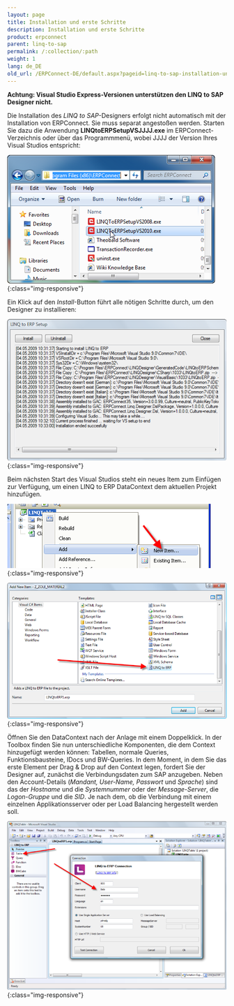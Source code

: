 ```yaml
---
layout: page
title: Installation und erste Schritte 
description: Installation und erste Schritte 
product: erpconnect
parent: linq-to-sap
permalink: /:collection/:path
weight: 1
lang: de_DE
old_url: /ERPConnect-DE/default.aspx?pageid=linq-to-sap-installation-und-erste-schritte
---
```


**Achtung: Visual Studio Express-Versionen unterstützen den LINQ to SAP Designer nicht.**

Die Installation des *LINQ to SAP*-Designers erfolgt nicht automatisch mit der Installation von ERPConnect. Sie muss separat angestoßen werden. Starten Sie dazu die Anwendung **LINQtoERPSetupVSJJJJ.exe** im ERPConnect-Verzeichnis oder über das Programmmenü, wobei JJJJ der Version Ihres Visual Studios entspricht: 

![LINQToERP-First-Steps-001](/img/content/LINQToERP-First-Steps-001.png){:class="img-responsive"}

Ein Klick auf den *Install*-Button führt alle nötigen Schritte durch, um den Designer zu installieren:

![LINQToERP-First-Steps-002](/img/content/LINQToERP-First-Steps-002.png){:class="img-responsive"}

Beim nächsten Start des Visual Studios steht ein neues Item zum Einfügen zur Verfügung, um einen LINQ to ERP DataContext dem aktuellen Projekt hinzufügen.

![LINQToERP-First-Steps-003](/img/content/LINQToERP-First-Steps-003.png){:class="img-responsive"}

![LINQToERP-First-Steps-004](/img/content/LINQToERP-First-Steps-004.png){:class="img-responsive"}

Öffnen Sie den DataContext nach der Anlage mit einem Doppelklick. In der Toolbox finden Sie nun unterschiedliche Komponenten, die dem Context hinzugefügt werden können: Tabellen, normale Queries, Funktionsbausteine, IDocs und BW-Queries. In dem Moment, in dem Sie das erste Element per Drag & Drop auf den Context legen, fordert Sie der Designer auf, zunächst die Verbindungsdaten zum SAP anzugeben. Neben den Account-Details (*Mandant, User-Name, Passwort* und *Sprache*) sind das der *Hostname* und die *Systemnummer* oder der *Message-Server*, die *Logon-Gruppe* und die *SID*. Je nach dem, ob die Verbindung mit einem einzelnen Applikationsserver oder per Load Balancing hergestellt werden soll. 

![LINQToERP-First-Steps-005](/img/content/LINQToERP-First-Steps-005.png){:class="img-responsive"}

